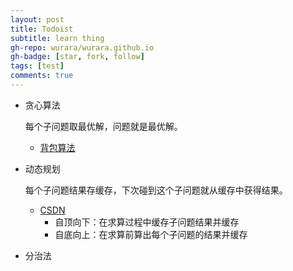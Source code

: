 ```yaml
---
layout: post
title: Todoist
subtitle: learn thing
gh-repo: wurara/wurara.github.io
gh-badge: [star, fork, follow]
tags: [test]
comments: true
---
```


- 贪心算法

  每个子问题取最优解，问题就是最优解。
  - [背包算法](https://github.com/trekhleb/javascript-algorithms/tree/master/src/algorithms/sets/knapsack-problem)
- 动态规划

  每个子问题结果存缓存，下次碰到这个子问题就从缓存中获得结果。
  - [CSDN](https://blog.csdn.net/u013309870/article/details/75193592)
    - 自顶向下：在求算过程中缓存子问题结果并缓存
    - 自底向上：在求算前算出每个子问题的结果并缓存
 
- 分治法

  
